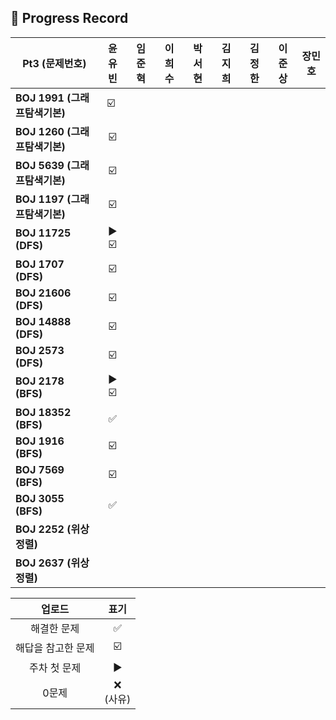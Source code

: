 ## 📍 Progress Record

| **Pt3 (문제번호)**         |      **윤유빈**      | **임준혁** | **이희수** | **박서현** | **김지희** | **김정한** | **이준상** | **장민호** |
|------------------------|:-----------------:|:-------:|:-------:|:-------:|:-------:|:-------:|:-------:|:-------:|
| **BOJ 1991 (그래프탐색기본)** |     ☑️ ️️️️️      |         |         |         |         |        |    ️     |         |
| **BOJ 1260 (그래프탐색기본)** |        ️☑️        |         |         |         |         |        |        |         |
| **BOJ 5639 (그래프탐색기본)** |        ☑️         |         |         |         |         |         |         |         |
| **BOJ 1197 (그래프탐색기본)** |        ☑️         |         |         |         |         |         |         |         |
| **BOJ 11725 (DFS)**    |       ▶️ ☑️       |         |         |         |         |         |         |         |
| **BOJ 1707 (DFS)**     |        ☑️         |         |         |         |         |         |         |         |
| **BOJ 21606 (DFS)**    |        ☑️         |         |         |         |         |         |         |         |
| **BOJ 14888 (DFS)**    |        ☑️         |         |         |         |         |         |          |         |
| **BOJ 2573 (DFS)**     |        ☑️         |         |         |         |         |         |         |         |
| **BOJ 2178 (BFS)**     |       ▶️ ☑️       |         |         |         |         |         |         |         |
| **BOJ 18352 (BFS)**    |         ✅         |         |         |         |        |         |          |         |
| **BOJ 1916 (BFS)**     |          ☑️         |         |         |         |        |         |         |         |
| **BOJ 7569 (BFS)**     |          ☑️         |         |         |         |         |         |         |         |
| **BOJ 3055 (BFS)**     |         ✅         |         |         |         |        |         |         |         |
| **BOJ 2252 (위상정렬)**    |                   |         |         |         |        |         |         |         |
| **BOJ 2637 (위상정렬)**  |                   |         |         |         |         |         |         |         |




|    업로드     |     표기      |
|:----------:|:-----------:|
|   해결한 문제   |      ✅      |
| 해답을 참고한 문제 |     ☑️      |
|  주차 첫 문제   |     ▶️     |
|    0문제     | ❌ <br/>(사유) |
